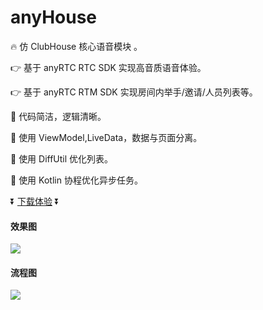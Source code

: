 # anyHouse

🔥 仿 ClubHouse 核心语音模块 。

👉 基于 anyRTC RTC SDK 实现高音质语音体验。

👉 基于 anyRTC RTM SDK 实现房间内举手/邀请/人员列表等。

🥰 代码简洁，逻辑清晰。

👀 使用 ViewModel,LiveData，数据与页面分离。

🌲 使用 DiffUtil 优化列表。

🌝 使用 Kotlin 协程优化异步任务。

⏬ [下载体验](https://www.pgyer.com/dccE) ⏬

#### 效果图

![](https://gitee.com/anyRTC_admin/anyHouse/blob/master/Android/AnyHouse/img/preview.jpg)

#### 流程图

![](https://gitee.com/anyRTC_admin/anyHouse/blob/master/Android/AnyHouse/img/anyhouse.jpg)

